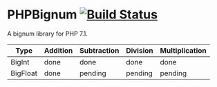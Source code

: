 # PHPBignum [![Build Status](https://travis-ci.org/hpez/PHPBignum.svg?branch=master)](https://travis-ci.org/hpez/PHPBignum)
A bignum library for PHP 7.1.

| Type          | Addition      | Subtraction   | Division      | Multiplication |
| ------------- |---------------|---------------|---------------|----------------|
| BigInt        | done          | done          | done          | done           |
| BigFloat      | done          | pending       | pending       | pending        |
